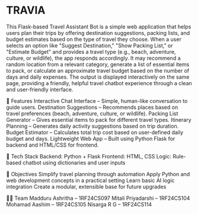 # TRAVIA
This Flask-based Travel Assistant Bot is a simple web application that helps users plan their trips by offering destination suggestions, packing lists, and budget estimates based on the type of travel they choose. When a user selects an option like "Suggest Destination," "Show Packing List," or "Estimate Budget" and provides a travel type (e.g., beach, adventure, culture, or wildlife), the app responds accordingly. It may recommend a random location from a relevant category, generate a list of essential items to pack, or calculate an approximate travel budget based on the number of days and daily expenses. The output is displayed interactively on the same page, providing a friendly, helpful travel chatbot experience through a clean and user-friendly interface.

🚀 Features
Interactive Chat Interface – Simple, human-like conversation to guide users.
Destination Suggestions – Recommends places based on travel preferences (beach, adventure, culture, or wildlife).
Packing List Generator – Gives essential items to pack for different travel types.
Itinerary Planning – Generates daily activity suggestions based on trip duration.
Budget Estimator – Calculates total trip cost based on user-defined daily budget and days.
Lightweight Web App – Built using Python Flask for backend and HTML/CSS for frontend.

🧩 Tech Stack
Backend: Python + Flask
Frontend: HTML, CSS
Logic: Rule-based chatbot using dictionaries and user inputs

🎯 Objectives
Simplify travel planning through automation
Apply Python and web development concepts in a practical setting
Learn basic AI logic integration
Create a modular, extensible base for future upgrades

👨‍💻 Team
  Madduru Ashritha – 1RF24CS097
  Mitali Priyadarshi – 1RF24CS104
  Mohamad Aashim – 1RF24CS105
  Nisarga R G – 1RF24CS114
